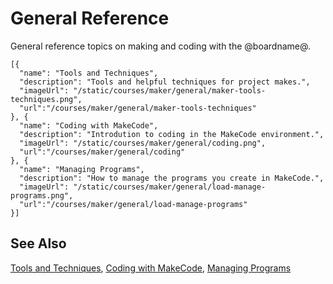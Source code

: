 # General Reference

General reference topics on making and coding with the @boardname@.

```codecard
[{
  "name": "Tools and Techniques",
  "description": "Tools and helpful techniques for project makes.",
  "imageUrl": "/static/courses/maker/general/maker-tools-techniques.png",
  "url":"/courses/maker/general/maker-tools-techniques"
}, {
  "name": "Coding with MakeCode",
  "description": "Introdution to coding in the MakeCode environment.",
  "imageUrl": "/static/courses/maker/general/coding.png",
  "url":"/courses/maker/general/coding"
}, {
  "name": "Managing Programs",
  "description": "How to manage the programs you create in MakeCode.",
  "imageUrl": "/static/courses/maker/general/load-manage-programs.png",
  "url":"/courses/maker/general/load-manage-programs"
}]
```

## See Also

[Tools and Techniques](/courses/maker/general/maker-tools-techniques),
[Coding with MakeCode](/courses/maker/general/coding),
[Managing Programs](/courses/maker/general/load-manage-programs)

